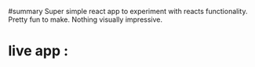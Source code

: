 #summary
Super simple react app to experiment with reacts functionality. Pretty fun to make. Nothing visually impressive.

# live app : 
